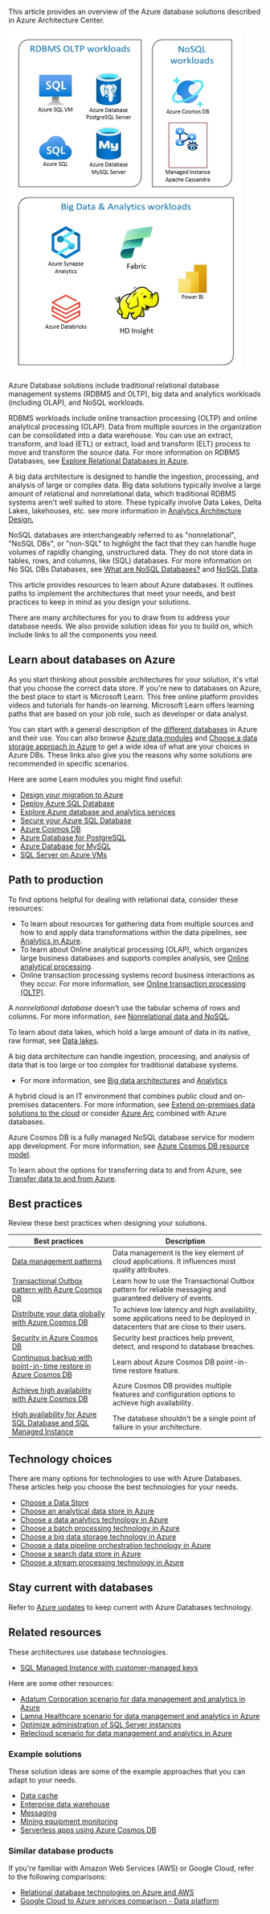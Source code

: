 This article provides an overview of the Azure database solutions described in Azure Architecture Center.

![Diagram that contrasts relational database management system and big data solutions.](_images/data-service-classifications.jpg)

Azure Database solutions include traditional relational database management systems (RDBMS and OLTP), big data and analytics workloads (including OLAP), and NoSQL workloads.

RDBMS workloads include online transaction processing (OLTP) and online analytical processing (OLAP).
Data from multiple sources in the organization can be consolidated into a data warehouse.
You can use an extract, transform, and load (ETL) or extract, load and transform (ELT) process to move and transform the source data. For more information on RDBMS Databases, see [Explore Relational Databases in Azure](/training/modules/explore-provision-deploy-relational-database-offerings-azure/).

A big data architecture is designed to handle the ingestion, processing, and analysis of large or complex data.
Big data solutions typically involve a large amount of relational and nonrelational data, which traditional RDBMS systems aren't well suited to store. These typically involve Data Lakes, Delta Lakes, lakehouses, etc. see more information in [Analytics Architecture Design.](https://learn.microsoft.com/en-us/azure/architecture/solution-ideas/articles/analytics-start-here)

NoSQL databases are interchangeably referred to as "nonrelational", "NoSQL DBs", or "non-SQL" to highlight the fact that they can handle huge volumes of rapidly changing, unstructured data. They do not store data in tables, rows, and columns, like (SQL) databases. For more information on No SQL DBs Databases, see [What are NoSQL Databases?](https://azure.microsoft.com/resources/cloud-computing-dictionary/what-is-nosql-database/) and [NoSQL Data](/azure/architecture/data-guide/big-data/non-relational-data).

This article provides resources to learn about Azure databases. It outlines paths to implement the architectures that meet your needs, and best practices to keep in mind as you design your solutions.

There are many architectures for you to draw from to address your database needs.
We also provide solution ideas for you to build on, which include links to all the components you need.

## Learn about databases on Azure

As you start thinking about possible architectures for your solution, it's vital that you choose the correct data store. If you're new to databases on Azure, the best place to start is Microsoft Learn. This free online platform provides videos and tutorials for hands-on learning. Microsoft Learn offers learning paths that are based on your job role, such as developer or data analyst.

You can start with a general description of the [different databases](https://azure.microsoft.com/en-us/products/category/databases) in Azure and their use. You can also browse [Azure data modules](/training/browse/?products=azure&terms=database) and [Choose a data storage approach in Azure](/training/modules/choose-storage-approach-in-azure) to get a wide  idea of what are your choices in Azure DBs. These links also give you the reasons why some solutions are recommended in specific scenarios.  

Here are some Learn modules you might find useful:

- [Design your migration to Azure](/training/modules/design-your-migration-to-azure)
- [Deploy Azure SQL Database](/training/modules/deploy-azure-sql-database)
- [Explore Azure database and analytics services](/training/modules/azure-database-fundamentals)
- [Secure your Azure SQL Database](/training/modules/secure-your-azure-sql-database)
- [Azure Cosmos DB](https://learn.microsoft.com/en-us/azure/cosmos-db/introduction)
- [Azure Database for PostgreSQL](https://learn.microsoft.com/en-us/azure/postgresql/)
- [Azure Database for MySQL](https://learn.microsoft.com/en-us/azure/mysql/flexible-server/overview-single)
- [SQL Server on Azure VMs](https://learn.microsoft.com/en-us/azure/azure-sql/virtual-machines/windows/sql-server-on-azure-vm-iaas-what-is-overview?view=azuresql)

## Path to production

To find options helpful for dealing with relational data, consider these resources:

- To learn about resources for gathering data from multiple sources and how to and apply data transformations within the data pipelines, see [Analytics in Azure](https://learn.microsoft.com/en-us/azure/architecture/solution-ideas/articles/analytics-start-here).
- To learn about Online analytical processing (OLAP), which organizes large business databases and supports complex analysis, see [Online analytical processing](../data-guide/relational-data/online-analytical-processing.yml).
- Online transaction processing systems record business interactions as they occur. For more information, see [Online transaction processing (OLTP)](../data-guide/relational-data/online-transaction-processing.md).

A *nonrelational database* doesn't use the tabular schema of rows and columns. For more information, see [Nonrelational data and NoSQL](../data-guide/big-data/non-relational-data.yml).

To learn about data lakes, which hold a large amount of data in its native, raw format, see [Data lakes](../data-guide/scenarios/data-lake.md).

A big data architecture can handle ingestion, processing, and analysis of data that is too large or too complex for traditional database systems.

- For more information, see [Big data architectures](../databases/guide/big-data-architectures.yml) and [Analytics](https://learn.microsoft.com/en-us/azure/architecture/solution-ideas/articles/analytics-start-here)

A hybrid cloud is an IT environment that combines public cloud and on-premises datacenters. For more information, see [Extend on-premises data solutions to the cloud](../databases/guide/hybrid-on-premises-and-cloud.md) or consider [Azure Arc](https://learn.microsoft.com/en-us/azure/azure-arc/overview) combined with Azure databases.

Azure Cosmos DB is a fully managed NoSQL database service for modern app development. For more information, see [Azure Cosmos DB resource model](/azure/cosmos-db/account-databases-containers-items).

To learn about the options for transferring data to and from Azure, see [Transfer data to and from Azure](../data-guide/scenarios/data-transfer.md).

## Best practices

Review these best practices when designing your solutions.

| Best practices | Description |
|--------------- |------------ |
| [Data management patterns](../patterns/category/data-management.md) | Data management is the key element of cloud applications. It influences most quality attributes. |
| [Transactional Outbox pattern with Azure Cosmos DB](../databases/guide/transactional-outbox-cosmos.yml) | Learn how to use the Transactional Outbox pattern for reliable messaging and guaranteed delivery of events. |
| [Distribute your data globally with Azure Cosmos DB](/azure/cosmos-db/distribute-data-globally) | To achieve low latency and high availability, some applications need to be deployed in datacenters that are close to their users. |
| [Security in Azure Cosmos DB](/azure/cosmos-db/database-security) | Security best practices help prevent, detect, and respond to database breaches. |
| [Continuous backup with point-in-time restore in Azure Cosmos DB](/azure/cosmos-db/continuous-backup-restore-introduction) | Learn about Azure Cosmos DB point-in-time restore feature. |
| [Achieve high availability with Azure Cosmos DB](/azure/cosmos-db/high-availability) | Azure Cosmos DB provides multiple features and configuration options to achieve high availability. |
| [High availability for Azure SQL Database and SQL Managed Instance](/azure/azure-sql/database/high-availability-sla) | The database shouldn't be a single point of failure in your architecture. |

## Technology choices

There are many options for technologies to use with Azure Databases.
These articles help you choose the best technologies for your needs.

- [Choose a Data Store](https://learn.microsoft.com/en-us/azure/architecture/guide/technology-choices/data-store-overview)
- [Choose an analytical data store in Azure](../data-guide/technology-choices/analytical-data-stores.md)
- [Choose a data analytics technology in Azure](../data-guide/technology-choices/analysis-visualizations-reporting.md)
- [Choose a batch processing technology in Azure](../data-guide/technology-choices/batch-processing.md)
- [Choose a big data storage technology in Azure](../data-guide/technology-choices/data-storage.md)
- [Choose a data pipeline orchestration technology in Azure](../data-guide/technology-choices/pipeline-orchestration-data-movement.md)
- [Choose a search data store in Azure](../data-guide/technology-choices/search-options.md)
- [Choose a stream processing technology in Azure](../data-guide/technology-choices/stream-processing.md)

## Stay current with databases

Refer to [Azure updates](https://azure.microsoft.com/updates/?category=databases) to keep current with Azure Databases technology.

## Related resources

These architectures use database technologies.

- [SQL Managed Instance with customer-managed keys](../databases/architecture/sql-managed-instance-cmk.yml)

Here are some other resources:

- [Adatum Corporation scenario for data management and analytics in Azure](/azure/cloud-adoption-framework/scenarios/data-management/architectures/reference-architecture-adatum)
- [Lamna Healthcare scenario for data management and analytics in Azure](/azure/cloud-adoption-framework/scenarios/data-management/architectures/reference-architecture-lamna)
- [Optimize administration of SQL Server instances](../hybrid/azure-arc-sql-server.yml)
- [Relecloud scenario for data management and analytics in Azure](/azure/cloud-adoption-framework/scenarios/data-management/architectures/reference-architecture-relecloud)

### Example solutions

These solution ideas are some of the example approaches that you can adapt to your needs.

- [Data cache](../databases/idea/data-cache-with-redis-cache.yml)
- [Enterprise data warehouse](../solution-ideas/articles/enterprise-data-warehouse.yml)
- [Messaging](../databases/idea/messaging.yml)
- [Mining equipment monitoring](../solution-ideas/articles/monitor-mining-equipment.yml)
- [Serverless apps using Azure Cosmos DB](../databases/idea/serverless-apps-using-cosmos-db.yml)

### Similar database products

If you're familiar with Amazon Web Services (AWS) or Google Cloud, refer to the following comparisons:

- [Relational database technologies on Azure and AWS](../aws-professional/databases.md)
- [Google Cloud to Azure services comparison - Data platform](../gcp-professional/services.md#data-platform)
